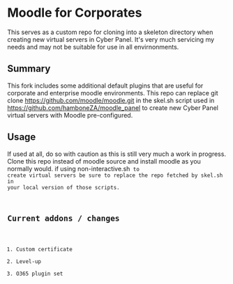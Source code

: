 # Moodle for Corporates

This serves as a custom repo for cloning into a skeleton directory when creating new virtual servers in Cyber Panel. It's very much servicing my needs and may not be suitable for use in all envirnonments.

## Summary

This fork includes some additional default plugins that are useful for corporate and enterprise moodle environments. This repo can replace git clone https://github.com/moodle/moodle.git in the skel.sh script used in https://github.com/hamboneZA/moodle_panel to create new Cyber Panel virtual servers with Moodle pre-configured.

## Usage

If used at all, do so with caution as this is still very much a work in progress. Clone this repo instead of moodle source and install moodle as you normally would. if using </code>non-interactive.sh<code> to create virtual servers be sure to replace the repo fetched by skel.sh in your local version of those scripts.
  
## Current addons / changes

1. Custom certificate
2. Level-up
3. O365 plugin set
